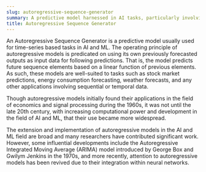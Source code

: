 ```yaml
---
slug: autoregressive-sequence-generator
summary: A predictive model harnessed in AI tasks, particularly involving times series, which leverages its own prior outputs as inputs in subsequent predictions.
title: Autoregressive Sequence Generator
---
```


An Autoregressive Sequence Generator is a predictive model usually used for time-series based tasks in AI and ML. The operating principle of autoregressive models is predicated on using its own previously forecasted outputs as input data for following predictions. That is, the model predicts future sequence elements based on a linear function of previous elements. As such, these models are well-suited to tasks such as stock market predictions, energy consumption forecasting, weather forecasts, and any other applications involving sequential or temporal data.

Though autoregressive models initially found their applications in the field of economics and signal processing during the 1960s, it was not until the late 20th century, with increasing computational power and development in the field of AI and ML, that their use became more widespread.

The extension and implementation of autoregressive models in the AI and ML field are broad and many researchers have contributed significant work. However, some influential developments include the Autoregressive Integrated Moving Average (ARIMA) model introduced by George Box and Gwilym Jenkins in the 1970s, and more recently, attention to autoregressive models has been revived due to their integration within neural networks.
